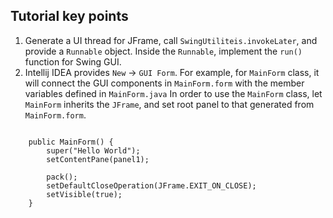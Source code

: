 
## Tutorial key points

1. Generate a UI thread for JFrame, call `SwingUtiliteis.invokeLater`, and provide a `Runnable` object. Inside the `Runnable`, implement the `run()` function for Swing GUI.
2. Intellij IDEA provides `New` -> `GUI Form`. For example, for `MainForm` class, it will connect the GUI components in `MainForm.form` with the member variables defined in `MainForm.java`
   In order to use the `MainForm` class, let `MainForm` inherits the `JFrame`, and set root panel to that generated from `MainForm.form`.


```
   
    public MainForm() {
        super("Hello World");
        setContentPane(panel1);

        pack();
        setDefaultCloseOperation(JFrame.EXIT_ON_CLOSE);
        setVisible(true);
    }
    
```

